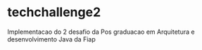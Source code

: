 # techchallenge2
Implementacao do 2 desafio da Pos graduacao em Arquitetura e desenvolvimento Java da Fiap

